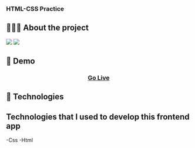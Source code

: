 ### HTML-CSS Practice

## 👨🏻‍💻 About the project
<img src="https://i.imgur.com/3tYadtI.png">
<img src="https://i.imgur.com/3ctlo4d.png">

## 👀 Demo

<h3 align="center">
    <a href="https://uyesta.github.io/HTML-practice/">Go Live</a>
</h3>

## 🚀 Technologies

## Technologies that I used to develop this frontend app

-Css
-Html   
